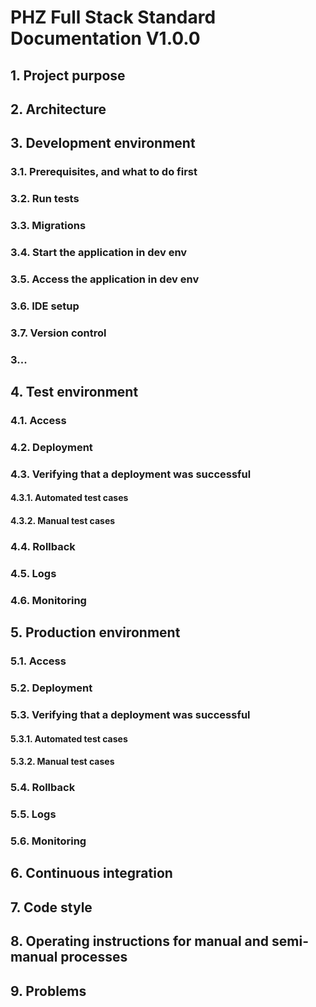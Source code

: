 # PHZ Full Stack Standard Documentation V1.0.0

## 1. Project purpose

## 2. Architecture

## 3. Development environment

### 3.1. Prerequisites, and what to do first

### 3.2. Run tests

### 3.3. Migrations

### 3.4. Start the application in dev env

### 3.5. Access the application in dev env

### 3.6. IDE setup

### 3.7. Version control

### 3...

## 4. Test environment

### 4.1. Access

### 4.2. Deployment

### 4.3. Verifying that a deployment was successful

#### 4.3.1. Automated test cases

#### 4.3.2. Manual test cases

### 4.4. Rollback

### 4.5. Logs

### 4.6. Monitoring

## 5. Production environment

### 5.1. Access

### 5.2. Deployment

### 5.3. Verifying that a deployment was successful

#### 5.3.1. Automated test cases

#### 5.3.2. Manual test cases

### 5.4. Rollback

### 5.5. Logs

### 5.6. Monitoring

## 6. Continuous integration

## 7. Code style

## 8. Operating instructions for manual and semi-manual processes

## 9. Problems
